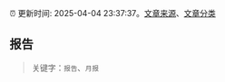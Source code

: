 :alarm_clock: 更新时间: 2025-04-04 23:37:37。[文章来源](/README.md)、[文章分类](/TAGS.md)

## 报告


> 关键字：`报告`、`月报`



